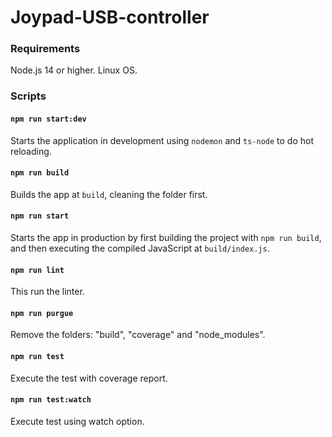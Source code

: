 # Joypad-USB-controller

### Requirements

Node.js 14 or higher. Linux OS.

### Scripts

#### `npm run start:dev`

Starts the application in development using `nodemon` and `ts-node` to do hot reloading.

#### `npm run build`

Builds the app at `build`, cleaning the folder first.

#### `npm run start`

Starts the app in production by first building the project with `npm run build`, and then executing the compiled JavaScript at `build/index.js`.

#### `npm run lint`

This run the linter.

#### `npm run purgue`

Remove the folders: "build", "coverage" and "node_modules".

#### `npm run test`

Execute the test with coverage report.

#### `npm run test:watch`

Execute test using watch option.
